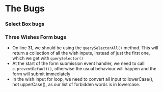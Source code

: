 # The Bugs

### Select Box bugs

### Three Wishes Form bugs
- On line 31, we should be using the ```querySelectorAll()``` method. This will return a collection of all the wish inputs, instead of just the first one, which we get with ```querySelector()```
- At the start of the form submission event handler, we need to call ```e.preventDefault()```, otherwise the usual behaviour will happen and the form will submit immediately
- In the wish input for loop, we need to convert all input to lowerCase(), not upperCase(), as our list of forbidden words is in lowercase.